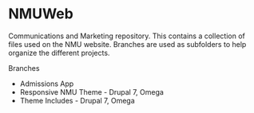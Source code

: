 NMUWeb
======

Communications and Marketing repository. This contains a collection of files used on the NMU website.  Branches are used as subfolders to help organize the different projects.

Branches  
  - Admissions App  
  - Responsive NMU Theme - Drupal 7, Omega
  - Theme Includes - Drupal 7, Omega
